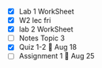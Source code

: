- [x] Lab 1 WorkSheet
- [x] W2 lec fri
- [x] lab 2 WorkSheet
- [ ] Notes Topic 3
- [x] Quiz 1-2 🚮 Aug 18
- [ ] Assignment 1 🚮 Aug 25